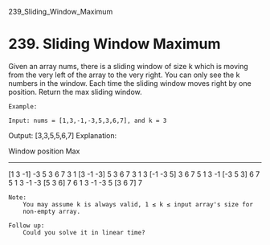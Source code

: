 239_Sliding_Window_Maximum
# 239. Sliding Window Maximum

Given an array nums, there is a sliding window of size k which is moving
        from the very left of the array to the very right. You can only see the k numbers
        in the window. Each time the sliding window moves right by one position. Return the max
        sliding window.

    Example:

    Input: nums = [1,3,-1,-3,5,3,6,7], and k = 3
Output: [3,3,5,5,6,7]
Explanation:

Window position                Max
---------------               -----
[1  3  -1] -3  5  3  6  7       3
 1 [3  -1  -3] 5  3  6  7       3
 1  3 [-1  -3  5] 3  6  7       5
 1  3  -1 [-3  5  3] 6  7       5
 1  3  -1  -3 [5  3  6] 7       6
 1  3  -1  -3  5 [3  6  7]      7

    Note: 
        You may assume k is always valid, 1 ≤ k ≤ input array's size for
        non-empty array.

    Follow up:
        Could you solve it in linear time?